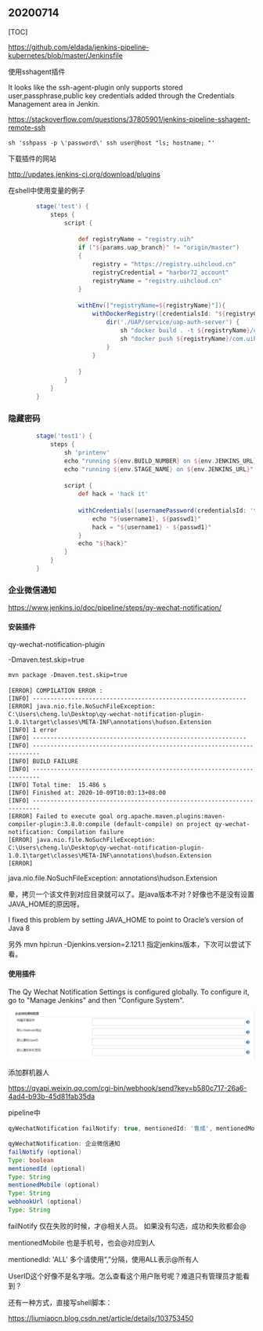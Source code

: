 ## 20200714

[TOC]

https://github.com/eldada/jenkins-pipeline-kubernetes/blob/master/Jenkinsfile



使用sshagent插件

It looks like the ssh-agent-plugin only supports stored user,passphrase,public key credentials added through the Credentials Management area in Jenkin.

https://stackoverflow.com/questions/37805901/jenkins-pipeline-sshagent-remote-ssh

```shell
sh 'sshpass -p \'password\' ssh user@host "ls; hostname; "'
```



下载插件的网站

http://updates.jenkins-ci.org/download/plugins



在shell中使用变量的例子

``` groovy
        stage('test') {
            steps {
                script {
                    
                    def registryName = "registry.uih"
                    if ("${params.uap_branch}" != "origin/master")
                    {
                        registry = "https://registry.uihcloud.cn"
                        registryCredential = "harbor72_account"
                        registryName = "registry.uihcloud.cn"
                    } 

                    withEnv(["registryName=${registryName}"]){
                        withDockerRegistry([credentialsId: "${registryCredential}", url: "${registry}"]) {
                            dir('./UAP/service/uap-auth-server') {
                                sh "docker build . -t ${registryName}/com.uih.uplus/uap-auth-server:latest"    
                                sh "docker push ${registryName}/com.uih.uplus/uap-auth-server:lastest"
                            }
                        }

                    }
                }
            }
        }
```



### 隐藏密码

``` groovy
        stage('test1') {
            steps {
                sh 'printenv'
                echo "running ${env.BUILD_NUMBER} on ${env.JENKINS_URL}"
                echo "running ${env.STAGE_NAME} on ${env.JENKINS_URL}"
                
                script {
                    def hack = 'hack it'
                    
                    withCredentials([usernamePassword(credentialsId: 'test', passwordVariable: 'passwd1', usernameVariable: 'username1')]) {
                        echo "${username1}, ${passwd1}"
                        hack = "${username1} - ${passwd1}"
                    }
                    echo "${hack}"   
                }
            }
        }
```



### 企业微信通知

https://www.jenkins.io/doc/pipeline/steps/qy-wechat-notification/

#### 安装插件

qy-wechat-notification-plugin

-Dmaven.test.skip=true

``` shell
mvn package -Dmaven.test.skip=true

[ERROR] COMPILATION ERROR :
[INFO] -------------------------------------------------------------
[ERROR] java.nio.file.NoSuchFileException: C:\Users\cheng.lu\Desktop\qy-wechat-notification-plugin-1.0.1\target\classes\META-INF\annotations\hudson.Extension
[INFO] 1 error
[INFO] -------------------------------------------------------------
[INFO] ------------------------------------------------------------------------
[INFO] BUILD FAILURE
[INFO] ------------------------------------------------------------------------
[INFO] Total time:  15.486 s
[INFO] Finished at: 2020-10-09T10:03:13+08:00
[INFO] ------------------------------------------------------------------------
[ERROR] Failed to execute goal org.apache.maven.plugins:maven-compiler-plugin:3.8.0:compile (default-compile) on project qy-wechat-notification: Compilation failure
[ERROR] java.nio.file.NoSuchFileException: C:\Users\cheng.lu\Desktop\qy-wechat-notification-plugin-1.0.1\target\classes\META-INF\annotations\hudson.Extension
[ERROR]
```

java.nio.file.NoSuchFileException: annotations\hudson.Extension

晕，拷贝一个该文件到对应目录就可以了。是java版本不对？好像也不是没有设置JAVA_HOME的原因呀。

I fixed this problem by setting JAVA_HOME to point to Oracle’s version of Java 8

另外 mvn hpi:run -Djenkins.version=2.121.1 指定jenkins版本，下次可以尝试下看。



#### 使用插件

The Qy Wechat Notification Settings is configured globally. To configure it, go to "Manage Jenkins" and then "Configure System".

![img](pics/jenkins_20200714/%E4%BC%81%E4%B8%9A%E5%BE%AE%E4%BF%A1%E6%88%AA%E5%9B%BE_1602211205989.png)



添加群机器人

https://qyapi.weixin.qq.com/cgi-bin/webhook/send?key=b580c717-26a6-4ad4-b93b-45d81fab35da



pipeline中

``` groovy
qyWechatNotification failNotify: true, mentionedId: '鲁成', mentionedMobile: '19945041420', webhookUrl: 'https://qyapi.weixin.qq.com/cgi-bin/webhook/send?key=b580c717-26a6-4ad4-b93b-45d81fab35da'

```



```groovy
qyWechatNotification: 企业微信通知
failNotify (optional)
Type: boolean
mentionedId (optional)
Type: String
mentionedMobile (optional)
Type: String
webhookUrl (optional)
Type: String
```

failNotify 仅在失败的时候，才@相关人员。     如果没有勾选，成功和失败都会@

mentionedMobile 也是手机号，也会@对应到人

mentionedId: 'ALL'   多个请使用“,”分隔，使用ALL表示@所有人



UserID这个好像不是名字哦。怎么查看这个用户账号呢？难道只有管理员才能看到？



还有一种方式，直接写shell脚本：

https://liumiaocn.blog.csdn.net/article/details/103753450

